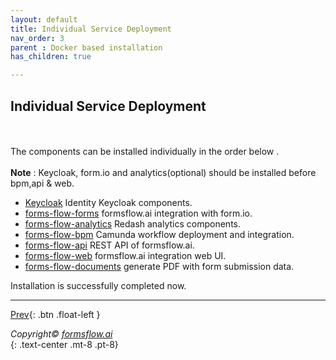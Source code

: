 ```yaml
---
layout: default
title: Individual Service Deployment
nav_order: 3
parent : Docker based installation
has_children: true

---
```


## Individual Service Deployment
\
\
The components can be installed individually in the order below .   
\
**Note** : Keycloak, form.io and analytics(optional) should be installed before bpm,api & web.

- <a href="/forms-flow-installation-doc/Pages/Docker_Based/SetUp/KeycloakSetup.html"   > Keycloak</a> Identity Keycloak components.
- <a href="/forms-flow-installation-doc/Pages/Docker_Based/SetUp/forms.html"  > forms-flow-forms</a> formsflow.ai integration with form.io.
- <a href="/forms-flow-installation-doc/Pages/Docker_Based/SetUp/Analytics.html"   > forms-flow-analytics</a> Redash analytics components.
- <a href="/forms-flow-installation-doc/Pages/Docker_Based/SetUp/Bpm.html"  > forms-flow-bpm</a> Camunda workflow deployment and integration.
- <a href="/forms-flow-installation-doc/Pages/Docker_Based/SetUp/API.html" > forms-flow-api</a> REST API of formsflow.ai.
- <a href="/forms-flow-installation-doc/Pages/Docker_Based/SetUp/Web.html"  > forms-flow-web</a> formsflow.ai integration web UI.
- <a href="/forms-flow-installation-doc/Pages/Docker_Based/SetUp/documents.html"  > forms-flow-documents</a> generate PDF with form submission data.


Installation is successfully completed now.

-------


 [Prev](/forms-flow-installation-doc/Pages/Docker_Based/DockerFull.html){: .btn .float-left }  

  
    
  *Copyright© [formsflow.ai](https://formsflow.ai/)*   
  {: .text-center .mt-8 .pt-8}
